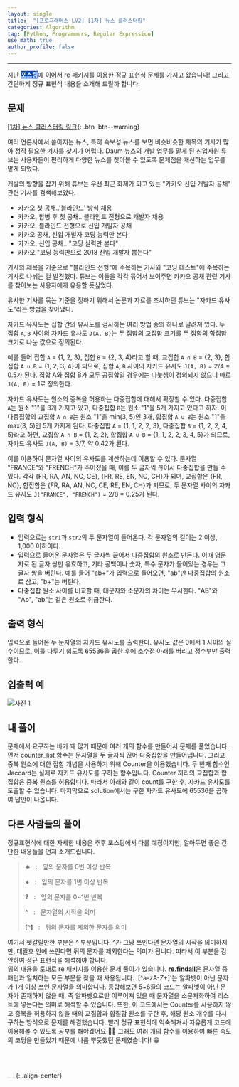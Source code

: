 ```yaml
---
layout: single
title:  "[프로그래머스 LV2] [1차] 뉴스 클러스터링"
categories: Algorithm
tag: [Python, Programmers, Regular Expression]
use_math: true
author_profile: false
---
```

-----
지난 <mark style='background-color: #0550ae'><b><a href='https://woongsonvi.github.io/algorithm/PGM6/'><font color="white">포스팅</font></a></b></mark>에 이어서 re 패키지를 이용한 정규 표현식 문제를 가지고 왔습니다! 그리고 간단하게 정규 표현식 내용을 소개해 드릴까 합니다.

## 문제

[[1차] 뉴스 클러스터링 링크](https://school.programmers.co.kr/learn/courses/30/lessons/17677){: .btn .btn--warning}
<br>

여러 언론사에서 쏟아지는 뉴스, 특히 속보성 뉴스를 보면 비슷비슷한 제목의 기사가 많아 정작 필요한 기사를 찾기가 어렵다. Daum 뉴스의 개발 업무를 맡게 된 신입사원 튜브는 사용자들이 편리하게 다양한 뉴스를 찾아볼 수 있도록 문제점을 개선하는 업무를 맡게 되었다.

개발의 방향을 잡기 위해 튜브는 우선 최근 화제가 되고 있는 "카카오 신입 개발자 공채" 관련 기사를 검색해보았다.

- 카카오 첫 공채..'블라인드' 방식 채용
- 카카오, 합병 후 첫 공채.. 블라인드 전형으로 개발자 채용
- 카카오, 블라인드 전형으로 신입 개발자 공채
- 카카오 공채, 신입 개발자 코딩 능력만 본다
- 카카오, 신입 공채.. "코딩 실력만 본다"
- 카카오 "코딩 능력만으로 2018 신입 개발자 뽑는다"

기사의 제목을 기준으로 "블라인드 전형"에 주목하는 기사와 "코딩 테스트"에 주목하는 기사로 나뉘는 걸 발견했다. 튜브는 이들을 각각 묶어서 보여주면 카카오 공채 관련 기사를 찾아보는 사용자에게 유용할 듯싶었다.

유사한 기사를 묶는 기준을 정하기 위해서 논문과 자료를 조사하던 튜브는 "자카드 유사도"라는 방법을 찾아냈다.

자카드 유사도는 집합 간의 유사도를 검사하는 여러 방법 중의 하나로 알려져 있다. 두 집합 `A`, `B` 사이의 자카드 유사도 `J(A, B)`는 두 집합의 교집합 크기를 두 집합의 합집합 크기로 나눈 값으로 정의된다.

예를 들어 집합 `A` = {1, 2, 3}, 집합 `B` = {2, 3, 4}라고 할 때, 교집합 `A ∩ B` = {2, 3}, 합집합 `A ∪ B` = {1, 2, 3, 4}이 되므로, 집합 `A`, `B` 사이의 자카드 유사도 `J(A, B)` = 2/4 = 0.5가 된다. 집합 A와 집합 B가 모두 공집합일 경우에는 나눗셈이 정의되지 않으니 따로 `J(A, B)` = 1로 정의한다.

자카드 유사도는 원소의 중복을 허용하는 다중집합에 대해서 확장할 수 있다. 다중집합 `A`는 원소 "1"을 3개 가지고 있고, 다중집합 `B`는 원소 "1"을 5개 가지고 있다고 하자. 이 다중집합의 교집합 `A ∩ B`는 원소 "1"을 min(3, 5)인 3개, 합집합 `A ∪ B`는 원소 "1"을 max(3, 5)인 5개 가지게 된다. 다중집합 `A` = {1, 1, 2, 2, 3}, 다중집합 `B` = {1, 2, 2, 4, 5}라고 하면, 교집합 `A ∩ B` = {1, 2, 2}, 합집합 `A ∪ B` = {1, 1, 2, 2, 3, 4, 5}가 되므로, 자카드 유사도 `J(A, B)` = 3/7, 약 0.42가 된다.

이를 이용하여 문자열 사이의 유사도를 계산하는데 이용할 수 있다. 문자열 "FRANCE"와 "FRENCH"가 주어졌을 때, 이를 두 글자씩 끊어서 다중집합을 만들 수 있다. 각각 {FR, RA, AN, NC, CE}, {FR, RE, EN, NC, CH}가 되며, 교집합은 {FR, NC}, 합집합은 {FR, RA, AN, NC, CE, RE, EN, CH}가 되므로, 두 문자열 사이의 자카드 유사도 `J("FRANCE", "FRENCH")` = 2/8 = 0.25가 된다.

## 입력 형식

- 입력으로는 `str1`과 `str2`의 두 문자열이 들어온다. 각 문자열의 길이는 2 이상, 1,000 이하이다.
- 입력으로 들어온 문자열은 두 글자씩 끊어서 다중집합의 원소로 만든다. 이때 영문자로 된 글자 쌍만 유효하고, 기타 공백이나 숫자, 특수 문자가 들어있는 경우는 그 글자 쌍을 버린다. 예를 들어 "ab+"가 입력으로 들어오면, "ab"만 다중집합의 원소로 삼고, "b+"는 버린다.
- 다중집합 원소 사이를 비교할 때, 대문자와 소문자의 차이는 무시한다. "AB"와 "Ab", "ab"는 같은 원소로 취급한다.

## 출력 형식

입력으로 들어온 두 문자열의 자카드 유사도를 출력한다. 유사도 값은 0에서 1 사이의 실수이므로, 이를 다루기 쉽도록 65536을 곱한 후에 소수점 아래를 버리고 정수부만 출력한다.

## 입출력 예

![사진 1](https://user-images.githubusercontent.com/37182279/221875925-71e41645-a496-49d9-a4fa-62e9bd4a7451.PNG)

## 내 풀이

문제에서 요구하는 바가 꽤 많기 때문에 여러 개의 함수를 만들어서 문제를 풀었습니다.  먼저 counter_list 함수는 문자열을 두 글자씩 끊어 다중집합을 만들어냅니다. 그리고 중복 원소에 대한 집합 개념을 사용하기 위해 Counter을 이용했습니다. 두 번째 함수인 Jaccard는 실제로 자카드 유사도를 구하는 함수입니다. Counter 끼리의 교집합과 합집합은 중복 원소를 허용합니다. 따라서 아래와 같이 count를 구한 후, 자카드 유사도를 도출할 수 있습니다. 마지막으로 solution에서는 구한 자카드 유사도에 65536을 곱하여 답안이 나옵니다.

<script src="https://gist.github.com/WOONGSONVI/40c46f67b4c473a620f3b1801551bc21.js"></script>

## 다른 사람들의 풀이

정규표현식에 대한 자세한 내용은 추후 포스팅에서 다룰 예정이지만, 알아두면 좋은 간단한 내용들을 먼저 소개드립니다.

><b>&#8727;</b> &nbsp;&nbsp;: &nbsp;&nbsp;앞의 문자를 0번 이상 반복 
>
><b>+</b> &nbsp;&nbsp;: &nbsp;&nbsp;앞의 문자를 1번 이상 반복
>
><b>?</b> &nbsp;&nbsp;: &nbsp;&nbsp;앞의 문자를 0~1번 반복
>
><b>^</b> &nbsp;&nbsp;: &nbsp;&nbsp;문자열의 시작을 의미
>
><b>[^]</b> &nbsp;&nbsp;: &nbsp;&nbsp;뒤의 문자를 제외한 문자를 의미

여기서 헷갈릴만한 부분은 ^ 부분입니다. ^가 그냥 쓰인다면 문자열의 시작을 의미하지만, 대괄호 안에 쓰인다면 뒤의 문자를 제외한다는 의미가 됩니다. 따라서 이 부분을 감안하여 정규 표현식을 해석해야 합니다. <br>위의 내용을 토대로 re 패키지를 이용한 문제 풀이가 있습니다. <u><b>re.findall</b></u>은 문자열 중 패턴과 일치하는 모든 부분을 찾을 때 사용됩니다. '\[^a-zA-Z+\]'는 알파벳이 아닌 문자가 1개 이상 쓰인 문자열을 의미합니다. 종합해보면 5~6줄의 코드는 알파벳이 아닌 문자가 존재하지 않을 때, 즉 알파벳으로만 이루어져 있을 때 문자열을 소문자화하여 리스트에 넣는다는 의미로 해석할 수 있습니다. 또한, 이 코드에서는 Counter를 사용하지 않고 중복을 허용하지 않을 때의 교집합과 합집합 원소를 구한 후, 해당 원소 개수를 다시 구하는 방식으로 문제를 해결했습니다. 빨리 정규 표현식에 익숙해져서 자유롭게 코드에 이용해볼 수 있도록 공부를 해야겠어요.🏃‍♂️ 그래도 여러 개의 함수를 이용하여 빠른 속도의 코딩을 만들었기 때문에 나름 뿌듯했던 문제였습니다! 😁

<script src="https://gist.github.com/WOONGSONVI/7c43611d77f8ee4eba803afc7c21b3e9.js"></script>

<br>

<br>

<img src="https://user-images.githubusercontent.com/37182279/216820587-4617a62e-0565-47f1-9ead-f4cd367572a1.png" alt="DATA_100%_LOGO_LIGHT" style="zoom:10%">{: .align-center}

<br>

<br>



